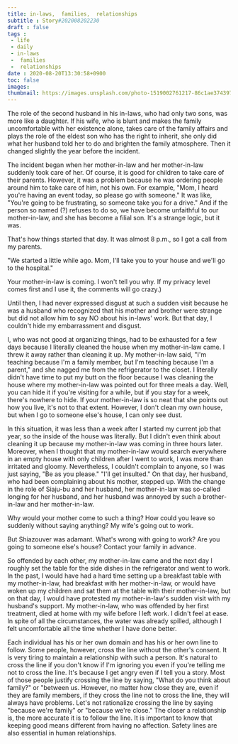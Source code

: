 ```yaml
---
title: in-laws,  families,  relationships
subtitle : Story#202008202230
draft : false
tags :
 - life
 - daily
 - in-laws
 -  families
 -  relationships
date : 2020-08-20T13:30:58+0900
toc: false
images: 
thumbnail: https://images.unsplash.com/photo-1519002761217-86c1ae374397?ixlib=rb-1.2.1&q=80&fm=jpg&crop=entropy&cs=tinysrgb&w=1080&fit=max&ixid=eyJhcHBfaWQiOjE1NTU0OX0
---
```


The role of the second husband in his in-laws, who had only two sons, was more like a daughter. If his wife, who is blunt and makes the family uncomfortable with her existence alone, takes care of the family affairs and plays the role of the eldest son who has the right to inherit, she only did what her husband told her to do and brighten the family atmosphere. Then it changed slightly the year before the incident.  

The incident began when her mother-in-law and her mother-in-law suddenly took care of her. Of course, it is good for children to take care of their parents. However, it was a problem because he was ordering people around him to take care of him, not his own. For example, "Mom, I heard you're having an event today, so please go with someone." It was like, "You're going to be frustrating, so someone take you for a drive." And if the person so named (?) refuses to do so, we have become unfaithful to our mother-in-law, and she has become a filial son. It's a strange logic, but it was.  

That's how things started that day. It was almost 8 p.m., so I got a call from my parents.  

"We started a little while ago. Mom, I'll take you to your house and we'll go to the hospital."  

Your mother-in-law is coming. I won't tell you why. If my privacy level comes first and I use it, the comments will go crazy.)  

Until then, I had never expressed disgust at such a sudden visit because he was a husband who recognized that his mother and brother were strange but did not allow him to say NO about his in-laws' work. But that day, I couldn't hide my embarrassment and disgust.  

I, who was not good at organizing things, had to be exhausted for a few days because I literally cleaned the house when my mother-in-law came. I threw it away rather than cleaning it up. My mother-in-law said, "I'm teaching because I'm a family member, but I'm teaching because I'm a parent," and she nagged me from the refrigerator to the closet. I literally didn't have time to put my butt on the floor because I was cleaning the house where my mother-in-law was pointed out for three meals a day. Well, you can hide it if you're visiting for a while, but if you stay for a week, there's nowhere to hide. If your mother-in-law is so neat that she points out how you live, it's not to that extent. However, I don't clean my own house, but when I go to someone else's house, I can only see dust.  

In this situation, it was less than a week after I started my current job that year, so the inside of the house was literally. But I didn't even think about cleaning it up because my mother-in-law was coming in three hours later. Moreover, when I thought that my mother-in-law would search everywhere in an empty house with only children after I went to work, I was more than irritated and gloomy. Nevertheless, I couldn't complain to anyone, so I was just saying, "Be as you please." "I'll get insulted." On that day, her husband, who had been complaining about his mother, stepped up. With the change in the role of Siaju-bu and her husband, her mother-in-law was so-called longing for her husband, and her husband was annoyed by such a brother-in-law and her mother-in-law.  

Why would your mother come to such a thing? How could you leave so suddenly without saying anything? My wife's going out to work.  

But Shiazouver was adamant. What's wrong with going to work? Are you going to someone else's house? Contact your family in advance.  

So offended by each other, my mother-in-law came and the next day I roughly set the table for the side dishes in the refrigerator and went to work. In the past, I would have had a hard time setting up a breakfast table with my mother-in-law, had breakfast with her mother-in-law, or would have woken up my children and sat them at the table with their mother-in-law, but on that day, I would have protested my mother-in-law's sudden visit with my husband's support. My mother-in-law, who was offended by her first treatment, died at home with my wife before I left work. I didn't feel at ease. In spite of all the circumstances, the water was already spilled, although I felt uncomfortable all the time whether I have done better.  

Each individual has his or her own domain and has his or her own line to follow. Some people, however, cross the line without the other's consent. It is very tiring to maintain a relationship with such a person. It's natural to cross the line if you don't know if I'm ignoring you even if you're telling me not to cross the line. It's because I get angry even if I tell you a story. Most of those people justify crossing the line by saying, "What do you think about family?" or "between us. However, no matter how close they are, even if they are family members, if they cross the line not to cross the line, they will always have problems. Let's not rationalize crossing the line by saying "because we're family" or "because we're close." The closer a relationship is, the more accurate it is to follow the line. It is important to know that keeping good means different from having no affection. Safety lines are also essential in human relationships.  
 

